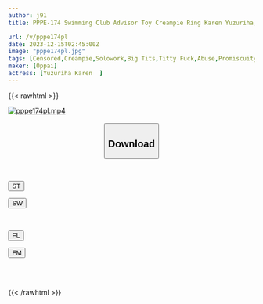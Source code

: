 ```yaml
---
author: j91
title: PPPE-174 Swimming Club Advisor Toy Creampie Ring Karen Yuzuriha, Who Keeps Getting Raped By A Student With Inexhaustible Stamina

url: /v/pppe174pl
date: 2023-12-15T02:45:00Z
image: "pppe174pl.jpg"
tags: [Censored,Creampie,Solowork,Big Tits,Titty Fuck,Abuse,Promiscuity	 ]
maker: [Oppai]
actress: [Yuzuriha Karen  ]
---
```



{{< rawhtml >}}

<div class="video" data-videoid="wgrlOqg4yktJygL">
    <a href="javascript:;">
        <img src="/v/pppe174pl/pppe174pl.jpg" width="WIDTH" height="HEIGHT" alt="pppe174pl.mp4" loading="lazy">
    </a>
</div>

<script type="text/javascript" src="https://j91.asia/asset/on-demand-st.js"></script>

<br>
  <link rel="stylesheet" href="https://j91.asia/asset/bs5.css">
  
  <center>
  <button class="btn btn-primary" type="button" data-bs-toggle="collapse" data-bs-target=".multi-collapse" aria-expanded="false" aria-controls="multiCollapseExample1 multiCollapseExample2"><h2>Download</h2></button></center>
</p>
<div class="row">
  <div class="col">
    <div class="collapse multi-collapse" id="multiCollapseExample1">
      <div class="card card-body">
	      	      <br>
<div class="buttons">  
<p><a href="https://streamtape.to/v/wgrlOqg4yktJygL" target="_blank"><button class="btn-hover color-3"><i class="fa fa-download"></i> ST</button></a></p>
<p><a href="https://flaswish.com/tj9hqphqwxf7" target="_blank"><button class="btn-hover color-2"><i class="fa fa-download"></i> SW</button></a></p></div>
    </div>
  </div>
</div>
  <div class="col">
    <div class="collapse multi-collapse" id="multiCollapseExample2">
      <div class="card card-body">
	      <br>
<div class="buttons">
<p><a href="javascript:;" target="_blank"><button class="btn-hover color-9"><i class="fa fa-download"></i> FL</button></a></p>
<p><a href="javascript:;" target="_blank"><button class="btn-hover color-8"><i class="fa fa-download"></i> FM</button></a></p></div>
<br><br>
      </div>
    </div>
  </div>
</div>

{{< /rawhtml >}}